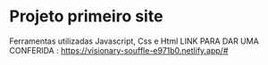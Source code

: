 # Projeto primeiro site
 Ferramentas utilizadas Javascript, Css e Html
LINK PARA DAR UMA CONFERIDA : https://visionary-souffle-e971b0.netlify.app/#
